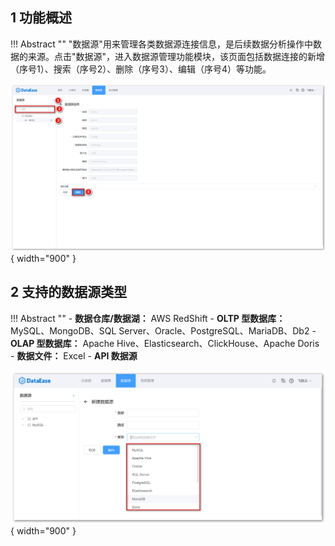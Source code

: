 ## 1 功能概述

!!! Abstract ""
    "数据源"用来管理各类数据源连接信息，是后续数据分析操作中数据的来源。点击"数据源"，进入数据源管理功能模块，该页面包括数据连接的新增（序号1）、搜索（序号2）、删除（序号3）、编辑（序号4）等功能。

![数据源](../img/datasource_configuration/数据源管理页面.png){ width="900" }

## 2 支持的数据源类型

!!! Abstract ""
    - **数据仓库/数据湖：** AWS RedShift
    - **OLTP 型数据库：** MySQL、MongoDB、SQL Server、Oracle、PostgreSQL、MariaDB、Db2
    - **OLAP 型数据库：** Apache Hive、Elasticsearch、ClickHouse、Apache Doris
    - **数据文件：** Excel
    - **API 数据源**

![支持的数据源类型](../img/datasource_configuration/支持的数据源类型.png){ width="900" }